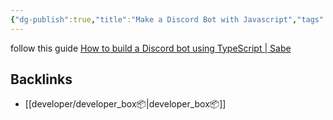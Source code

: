 ```yaml
---
{"dg-publish":true,"title":"Make a Discord Bot with Javascript","tags":["nodejs","typescript","javascript"],"permalink":"/developer/discord/discord-bot-how-to-tut/","dgPassFrontmatter":true}
---
```




follow this guide [How to build a Discord bot using TypeScript | Sabe](https://sabe.io/tutorials/how-to-build-discord-bot-typescript)


## Backlinks
- [[developer/developer_box📦\|developer_box📦]]